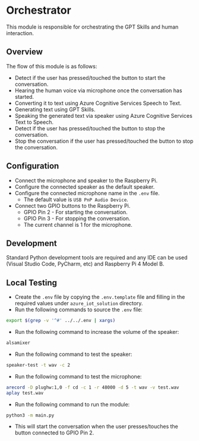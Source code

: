 # Orchestrator

This module is responsible for orchestrating the GPT Skills and human interaction.

## Overview

The flow of this module is as follows:

- Detect if the user has pressed/touched the button to start the conversation.
- Hearing the human voice via microphone once the conversation has started.
- Converting it to text using Azure Cognitive Services Speech to Text.
- Generating text using GPT Skills.
- Speaking the generated text via speaker using Azure Cognitive Services Text to Speech.
- Detect if the user has pressed/touched the button to stop the conversation.
- Stop the conversation if the user has pressed/touched the button to stop the conversation.

## Configuration

- Connect the microphone and speaker to the Raspberry Pi.
- Configure the connected speaker as the default speaker.
- Configure the connected microphone name in the `.env` file.
    - The default value is `USB PnP Audio Device`.
- Connect two GPIO buttons to the Raspberry Pi.
    - GPIO Pin 2 - For starting the conversation.
    - GPIO Pin 3 - For stopping the conversation.
    - The current channel is 1 for the microphone.

## Development

Standard Python development tools are required and any IDE can be used (Visual Studio Code, PyCharm, etc) and Raspberry Pi 4 Model B.

## Local Testing

- Create the `.env` file by copying the `.env.template` file and filling in the required values under `azure_iot_solution` directory.
- Run the following commands to source the `.env` file:

```bash
export $(grep -v '^#' ../../.env | xargs)
```

- Run the following command to increase the volume of the speaker:

```bash
alsamixer
```

- Run the following command to test the speaker:

```bash
speaker-test -t wav -c 2
```

- Run the following command to test the microphone:

```bash
arecord -D plughw:1,0 -f cd -c 1 -r 48000 -d 5 -t wav -v test.wav
aplay test.wav
```

- Run the following command to run the module:

```bash
python3 -m main.py
```

- This will start the conversation when the user presses/touches the button connected to GPIO Pin 2.
